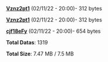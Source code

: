 [**Vznz2pt1**](/data/Vznz2pt1.txt) (02/11/22 - 20:00)- 312 bytes

[**Vznz2pt1**](/data/Vznz2pt1.txt) (02/11/22 - 20:00)- 312 bytes

[**cjf18eFy**](/data/cjf18eFy.txt) (02/11/22 - 20:00)- 654 bytes

**Total Datas**: 1319

**Total Size**: 7.47 MB / 7.5 MB